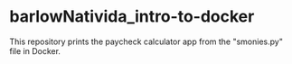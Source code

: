 # barlowNativida_intro-to-docker
This repository prints the paycheck calculator app from the "smonies.py" file in Docker.
